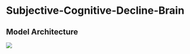 # Subjective-Cognitive-Decline-Brain

## Model Architecture
<img src='https://github.com/IlikeBB/F3DD/blob/main/plot_results/%E6%9E%B6%E6%A7%8B%E5%9C%96.jpg'>
